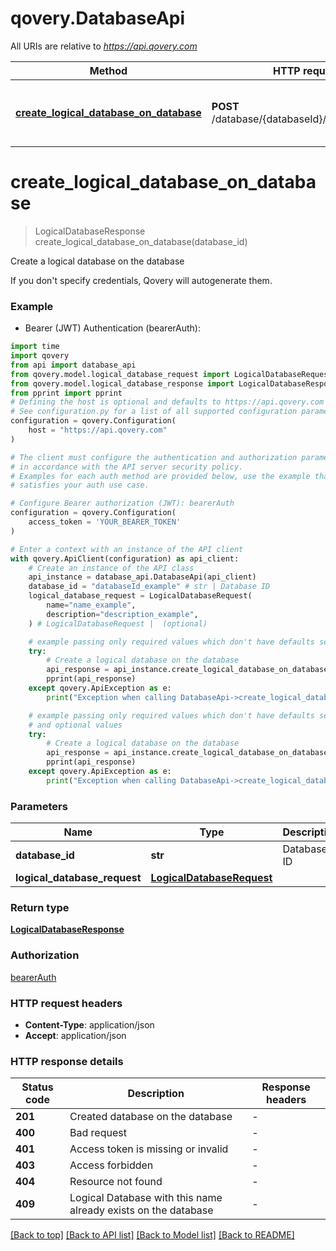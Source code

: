 # qovery.DatabaseApi

All URIs are relative to *https://api.qovery.com*

Method | HTTP request | Description
------------- | ------------- | -------------
[**create_logical_database_on_database**](DatabaseApi.md#create_logical_database_on_database) | **POST** /database/{databaseId}/logicalDatabase | Create a logical database on the database


# **create_logical_database_on_database**
> LogicalDatabaseResponse create_logical_database_on_database(database_id)

Create a logical database on the database

If you don't specify credentials, Qovery will autogenerate them.

### Example

* Bearer (JWT) Authentication (bearerAuth):

```python
import time
import qovery
from api import database_api
from qovery.model.logical_database_request import LogicalDatabaseRequest
from qovery.model.logical_database_response import LogicalDatabaseResponse
from pprint import pprint
# Defining the host is optional and defaults to https://api.qovery.com
# See configuration.py for a list of all supported configuration parameters.
configuration = qovery.Configuration(
    host = "https://api.qovery.com"
)

# The client must configure the authentication and authorization parameters
# in accordance with the API server security policy.
# Examples for each auth method are provided below, use the example that
# satisfies your auth use case.

# Configure Bearer authorization (JWT): bearerAuth
configuration = qovery.Configuration(
    access_token = 'YOUR_BEARER_TOKEN'
)

# Enter a context with an instance of the API client
with qovery.ApiClient(configuration) as api_client:
    # Create an instance of the API class
    api_instance = database_api.DatabaseApi(api_client)
    database_id = "databaseId_example" # str | Database ID
    logical_database_request = LogicalDatabaseRequest(
        name="name_example",
        description="description_example",
    ) # LogicalDatabaseRequest |  (optional)

    # example passing only required values which don't have defaults set
    try:
        # Create a logical database on the database
        api_response = api_instance.create_logical_database_on_database(database_id)
        pprint(api_response)
    except qovery.ApiException as e:
        print("Exception when calling DatabaseApi->create_logical_database_on_database: %s\n" % e)

    # example passing only required values which don't have defaults set
    # and optional values
    try:
        # Create a logical database on the database
        api_response = api_instance.create_logical_database_on_database(database_id, logical_database_request=logical_database_request)
        pprint(api_response)
    except qovery.ApiException as e:
        print("Exception when calling DatabaseApi->create_logical_database_on_database: %s\n" % e)
```


### Parameters

Name | Type | Description  | Notes
------------- | ------------- | ------------- | -------------
 **database_id** | **str**| Database ID |
 **logical_database_request** | [**LogicalDatabaseRequest**](LogicalDatabaseRequest.md)|  | [optional]

### Return type

[**LogicalDatabaseResponse**](LogicalDatabaseResponse.md)

### Authorization

[bearerAuth](../README.md#bearerAuth)

### HTTP request headers

 - **Content-Type**: application/json
 - **Accept**: application/json


### HTTP response details

| Status code | Description | Response headers |
|-------------|-------------|------------------|
**201** | Created database on the database |  -  |
**400** | Bad request |  -  |
**401** | Access token is missing or invalid |  -  |
**403** | Access forbidden |  -  |
**404** | Resource not found |  -  |
**409** | Logical Database with this name already exists on the database |  -  |

[[Back to top]](#) [[Back to API list]](../README.md#documentation-for-api-endpoints) [[Back to Model list]](../README.md#documentation-for-models) [[Back to README]](../README.md)

